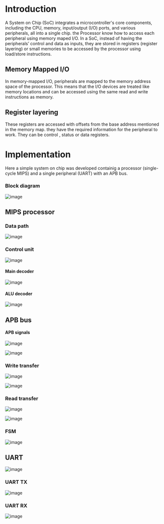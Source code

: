 # Introduction
A System on Chip (SoC) integrates a microcontroller's core components, including the CPU, memory, input/output (I/O) ports, and various peripherals, all into a single chip.
the Processor know how to access each peripheral using memory maped I/O. In a SoC, instead of having the peripherals’ control and data as inputs, they are stored in registers 
(register layering) or small memories to be accessed by the processor using load/store instructions.
 ## Memory Mapped I/O
 In memory-mapped I/O, peripherals are mapped to the memory address space of the processor. This means that the I/O devices are treated like memory locations and can be accessed
 using the same read and write instructions as memory.
 ## Register layering
These registers are accessed with offsets from the base address mentioned in the memory map. they have the required information for the peripheral to work. They can be control 
, status or data registers.

 # Implementation
 Here a simple system on chip was developed containig a processor (single-cycle MIPS) and a single peripheral (UART) with an APB bus.
  ### Block diagram
  
  ![image](https://github.com/user-attachments/assets/8355fc55-74f0-4689-9512-778c5a33acc7)


 ## MIPS processor
  ### Data path

  ![image](https://github.com/user-attachments/assets/4a0bc76b-791c-41af-94c0-644b8cb12b1c)

  ### Control unit

  ![image](https://github.com/user-attachments/assets/31bb48bd-817f-42fe-8610-fb9b9fa56482)

   #### Main decoder
   
   ![image](https://github.com/user-attachments/assets/32634e9b-0335-4c29-b7f5-b0bcc5923835)

   #### ALU decoder

   ![image](https://github.com/user-attachments/assets/3fadb4aa-55ac-4048-a4bd-4ab90331bfc4)

 ## APB bus
  #### APB signals
  
  ![image](https://github.com/user-attachments/assets/98bb6ff3-965c-42e1-9625-3b621091fa5f)

  ![image](https://github.com/user-attachments/assets/aa005c0a-5f7b-413a-8526-6eb81abd57bf)
  
  ### Write transfer

  ![image](https://github.com/user-attachments/assets/51b985c2-b908-4c18-889f-3989e4cd6f6f) 

  ![image](https://github.com/user-attachments/assets/86409da5-b0d5-4177-a1dd-be8868b8a38b)

  ### Read transfer

  ![image](https://github.com/user-attachments/assets/ea576d8a-7394-4564-85f5-855d455e76e3)

  ![image](https://github.com/user-attachments/assets/648d51bc-8185-49ec-9d1d-a0eedc989a07)

  ### FSM

  ![image](https://github.com/user-attachments/assets/55b326c4-2a83-4152-bc7f-0e1f558b3c61)

 ## UART 
 
  ![image](https://github.com/user-attachments/assets/e297f76c-fee2-4f44-9b3f-f68dddb6cb7a)

  ### UART TX
  
  ![image](https://github.com/user-attachments/assets/14e69cb8-9f6b-467e-9407-1b13b8c082d8)


  ### UART RX
  
  ![image](https://github.com/user-attachments/assets/879108fa-b4fc-4419-ba61-9e627f01e887)

  

 
